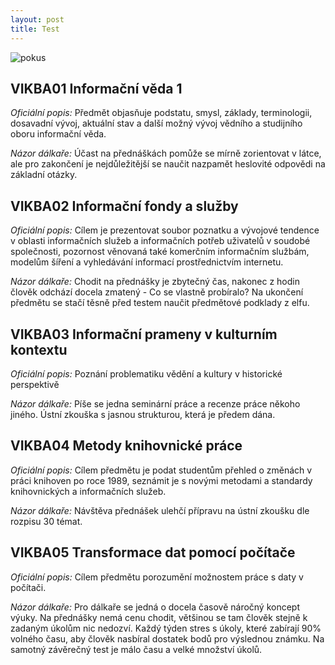 ```yaml
---
layout: post
title: Test
---
```

<img src="https://github.com/VendyStr/vendystr.github.io/edit/master/images/pokus.png" alt="pokus">

 <h2>VIKBA01 Informační věda 1</h2>
 <p><i>Oficiální popis:</i> Předmět objasňuje podstatu, smysl, základy, terminologii, dosavadní vývoj, aktuální stav a další možný vývoj vědního a studijního oboru informační věda.</p>
 <p><i>Názor dálkaře:</i> Účast na přednáškách pomůže se mírně zorientovat v látce, ale pro zakončení je nejdůležitější se naučit nazpamět heslovité odpovědi na základní otázky.</p>
 
 <h2>VIKBA02 Informační fondy a služby </h2>
 <p><i>Oficiální popis:</i> Cílem je prezentovat soubor poznatku a vývojové tendence v oblasti informačních služeb a informačních potřeb uživatelů v soudobé společnosti, pozornost věnovaná také komerčním informačním službám, modelům šíření a vyhledávání informací prostřednictvím internetu.</p>
 <p><i>Názor dálkaře:</i> Chodit na přednášky je zbytečný čas, nakonec z hodin člověk odchází docela zmatený - Co se vlastně probíralo? Na ukončení předmětu se stačí těsně před testem naučit předmětové podklady z elfu.</p>
 
<h2>VIKBA03 Informační prameny v kulturním kontextu </h2>
<p> <i>Oficiální popis:</i> Poznání problematiku vědění a kultury v historické perspektivě</p>
<p><i> Názor dálkaře:</i> Píše se jedna seminární práce a recenze práce někoho jiného. Ústní zkouška s jasnou strukturou, která je předem dána.</p>
 
 <h2>VIKBA04 Metody knihovnické práce</h2>
 <p><i>Oficiální popis:</i> Cílem předmětu je podat studentům přehled o změnách v práci knihoven po roce 1989, seznámit je s novými metodami a standardy knihovnických a informačních služeb.</p>
 <p><i>Názor dálkaře:</i> Návštěva přednášek ulehčí přípravu na ústní zkoušku dle rozpisu 30 témat. </p>
 
 <h2>VIKBA05 Transformace dat pomocí počítače</h2>
<p><i>Oficiální popis:</i> Cílem předmětu porozumění možnostem práce s daty v počítači.</p>
 <p><i>Názor dálkaře: </i> Pro dálkaře se jedná o docela časově náročný koncept výuky. Na přednášky nemá cenu chodit, většinou se tam člověk stejně k zadaným úkolům nic nedozví. Každý týden stres s úkoly, které zabírají 90% volného času, aby člověk nasbíral dostatek bodů pro výslednou známku. Na samotný závěrečný test je málo času a velké množství úkolů.</p>


